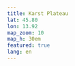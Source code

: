 ```yaml
---
title: Karst Plateau
lat: 45.80
lon: 13.92
map_zoom: 10
map_h: 30em
featured: true
lang: en
---
```

